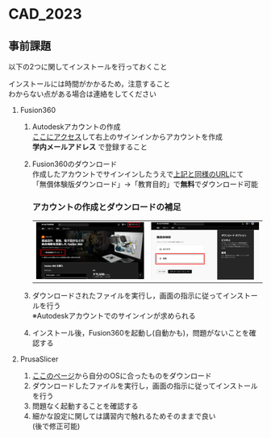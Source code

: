 # CAD_2023

## 事前課題
以下の2つに関してインストールを行っておくこと  

インストールには時間がかかるため，注意すること  
わからない点がある場合は連絡をしてください


1. Fusion360
    1. Autodeskアカウントの作成  
        [ここにアクセス](https://www.autodesk.co.jp/products/fusion-360/overview)して右上のサインインからアカウントを作成  
        **学内メールアドレス** で登録すること
        
    2. Fusion360のダウンロード  
        作成したアカウントでサインインしたうえで[上記と同様のURL](https://www.autodesk.co.jp/products/fusion-360/overview)にて  
        「無償体験版ダウンロード」→「教育目的」で**無料**でダウンロード可能  

        ### アカウントの作成とダウンロードの補足
        |      |      |
        | ---- | ---- |
        |  ![インストール手順1](image/img_README/Fusion_install1.png)  | ![インストール手順2](image/img_README/Fusion_install2.png)   |
        
    3. ダウンロードされたファイルを実行し，画面の指示に従ってインストールを行う  
        ※Autodeskアカウントでのサインインが求められる
        
    4. インストール後，Fusion360を起動し(自動かも)，問題がないことを確認する  
   
   

2. PrusaSlicer
   1. [ここのページ](https://www.prusa3d.com/page/prusaslicer_424/)から自分のOSに合ったものをダウンロード
   2. ダウンロードしたファイルを実行し，画面の指示に従ってインストールを行う
   3. 問題なく起動することを確認する
   4. 細かな設定に関しては講習内で触れるためそのままで良い  
        (後で修正可能)

